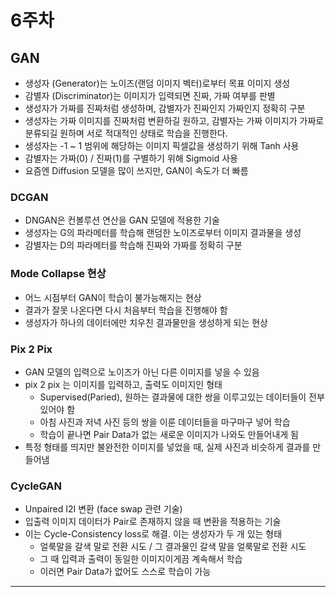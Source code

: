 # 6주차

## GAN

- 생성자 (Generator)는 노이즈(랜덤 이미지 벡터)로부터 목표 이미지 생성
- 감별자 (Discriminator)는 이미지가 입력되면 진짜, 가짜 여부를 판별
- 생성자가 가짜를 진짜처럼 생성하며, 감별자가 진짜인지 가짜인지 정확히 구분
- 생성자는 가짜 이미지를 진짜처럼 변환하길 원하고, 감별자는 가짜 이미지가 가짜로 분류되길 원하며 서로 적대적인 상태로 학습을 진행한다.
- 생성자는 -1 ~ 1 범위에 해당하는 이미지 픽셀값을 생성하기 위해 Tanh 사용
- 감별자는 가짜(0) / 진짜(1)를 구별하기 위해 Sigmoid 사용
- 요즘엔 Diffusion 모델을 많이 쓰지만, GAN이 속도가 더 빠름

### DCGAN

- DNGAN은 컨볼루션 연산을 GAN 모델에 적용한 기술
- 생성자는 G의 파라메터를 학습해 랜덤한 노이즈로부터 이미지 결과물을 생성
- 감별자는 D의 파라메터를 학습해 진짜와 가짜를 정확히 구분

### Mode Collapse 현상

- 어느 시점부터 GAN이 학습이 불가능해지는 현상
- 결과가 잘못 나온다면 다시 처음부터 학습을 진행해야 함
- 생성자가 하나의 데이터에만 치우친 결과물만을 생성하게 되는 현상

### Pix 2 Pix

- GAN 모델의 입력으로 노이즈가 아닌 다른 이미지를 넣을 수 있음
- pix 2 pix 는 이미지를 입력하고, 출력도 이미지인 형태
    - Supervised(Paried), 원하는 결과물에 대한 쌍을 이루고있는 데이터들이 전부 있어야 함
    - 아침 사진과 저녁 사진 등의 쌍을 이룬 데이터들을 마구마구 넣어 학습
    - 학습이 끝나면 Pair Data가 없는 새로운 이미지가 나와도 만들어내게 됨
- 특정 형태를 띄지만 불완전한 이미지를 넣었을 때, 실제 사진과 비슷하게 결과를 만들어냄

### CycleGAN

- Unpaired I2I 변환 (face swap  관련 기술)
- 입출력 이미지 데이터가 Pair로 존재하지 않을 때 변환을 적용하는 기술
- 이는 Cycle-Consistency loss로 해결. 이는 생성자가 두 개 있는 형태
    - 얼룩말을 갈색 말로 전환 시도 / 그 결과물인 갈색 말을 얼룩말로 전환 시도
    - 그 때 입력과 출력이 동일한 이미지이게끔 계속해서 학습
    - 이러면 Pair Data가 없어도 스스로 학습이 가능

---